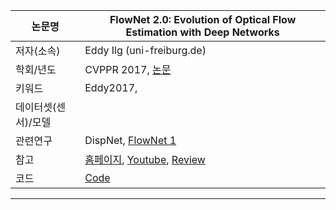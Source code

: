 |논문명 | FlowNet 2.0: Evolution of Optical Flow Estimation with Deep Networks |
| --- | --- |
| 저자\(소속\) | Eddy Ilg \(uni-freiburg.de\) |
| 학회/년도 | CVPPR 2017, [논문](https://arxiv.org/abs/1612.01925) |
| 키워드 | Eddy2017,  |
| 데이터셋(센서)/모델 |  |
| 관련연구| DispNet, [FlowNet 1](https://arxiv.org/abs/1504.06852) |
| 참고 |[홈페이지](https://lmb.informatik.uni-freiburg.de/Publications/2017/IMKDB17/), [Youtube](https://www.youtube.com/watch?v=JSzUdVBmQP4), [Review](https://medium.com/towards-data-science/a-brief-review-of-flownet-dca6bd574de0) |
| 코드 |[Code](https://github.com/lmb-freiburg/dispnet-flownet-docker) |





---